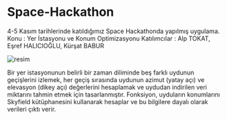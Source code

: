 # Space-Hackathon
4-5 Kasım tarihlerinde katıldığımız Space Hackathonda yapılmış uygulama.
Konu : Yer İstasyonu ve Konum Optimizasyonu
Katılımcılar : Alp TOKAT, Eşref HALICIOĞLU, Kürşat BABUR

![resim](https://user-images.githubusercontent.com/66494923/200383056-e27fcc1a-f349-418e-962a-49730fa94ae6.png)

Bir yer istasyonunun belirli bir zaman diliminde beş farklı uydunun geçişlerini izlemek, her geçiş sırasında uydunun azimut (yatay açı) ve elevasyon (dikey açı) değerlerini hesaplamak ve uydudan indirilen veri miktarını tahmin etmek için tasarlanmıştır. Fonksiyon, uyduların konumlarını Skyfield kütüphanesini kullanarak hesaplar ve bu bilgilere dayalı olarak verileri çıktı verir.
